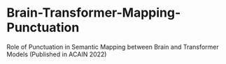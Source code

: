 # Brain-Transformer-Mapping-Punctuation
Role of Punctuation in Semantic Mapping between Brain and Transformer Models (Published in ACAIN 2022)
